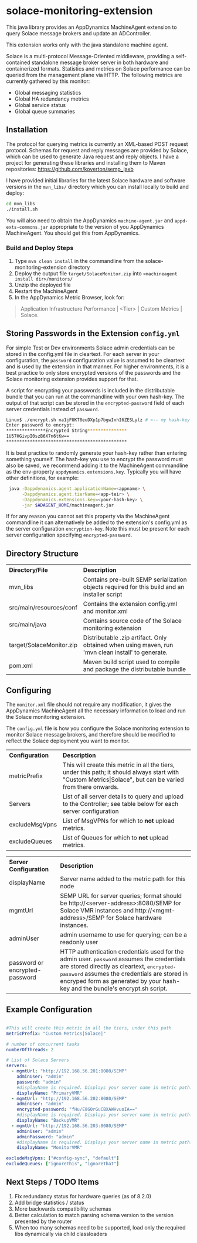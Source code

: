 # solace-monitoring-extension
This java library provides an AppDynamics MachineAgent extension to query 
Solace message brokers and update an ADController.

This extension works only with the java standalone machine agent.

Solace is a multi-protocol Message-Oriented middleware, providing a self-contained 
standalone message broker server in both hardware and containerized formats.
Statistics and metrics on Solace performance can be queried from the management 
plane via HTTP. The following metrics are currently gathered by this monitor:

* Global messaging statistics
* Global HA redundancy metrics
* Global service status
* Global queue summaries

## Installation

The protocol for querying metrics is currently an XML-based POST request protocol. 
Schemas for request and reply messages are provided by Solace, which can be used 
to generate Java request and reply objects. I have a project for generating these 
libraries and installing them to Maven repositories: https://github.com/koverton/semp_jaxb

I have provided initial libraries for the latest Solace hardware and software versions 
in the `mvn_libs/` directory which you can install locally to build and deploy:

```bash
cd mvn_libs
./install.sh
```

You will also need to obtain the AppDynamics `machine-agent.jar` and `appd-exts-commons.jar` 
appropriate to the version of you AppDynamics MachineAgent. You should get this from AppDynamics.

### Build and Deploy Steps

1. Type `mvn clean install` in the commandline from the solace-monitoring-extension directory
2. Deploy the output file `target/SolaceMonitor.zip` into `<machineagent install dir>/monitors/`
3. Unzip the deployed file
4. Restart the MachineAgent
5. In the AppDynamics Metric Browser, look for: 
> Application Infrastructure Performance  | \<Tier\> | Custom Metrics | Solace.

## Storing Passwords in the Extension `config.yml`

For simple Test or Dev environments Solace admin credentials can be stored in the 
config.yml file in cleartext. For each server in your configuration, the `password` 
configuration value is assumed to be cleartext and is used by the extension in that manner.
For higher environments, it is a best practice to only store encrypted versions of the 
passwords and the Solace monitoring extension provides support for that.

A script for encrypting your passwords is included in the distributable bundle that 
you can run at the commandline with your own hash-key. The output of that script can 
be stored in the `encrypted-password` field of each server credentials instead of `password`.

```bash
Linux$ ./encrypt.sh na1jFUKT8euDXp1p7bgwIxhI6ZESLylz # <-- my hash-key
Enter password to encrypt:
***************Encrypted String***************
1U57HGivpI0szB6X7n6tKw==
**********************************************
```

It is best practice to randomly generate your hash-key rather than entering something yourself. 
The hash-key you use to encrypt the password must also be saved, we recommend adding it to the 
MachineAgent commandline as the env-property `appdynamics.extensions.key`. Typically you will 
have other definitions, for example:
```bash
 java -Dappdynamics.agent.applicationName=<appname> \
      -Dappdynamics.agent.tierName=<app-teir> \
      -Dappdynamics.extensions.key=<your-hash-key> \
      -jar $ADAGENT_HOME/machineagent.jar
```

If for any reason you cannot set this property via the MachineAgent commandline it can alternatively 
be added to the extension's config.yml as the server configuration `encryption-key`. Note this 
must be present for each server configuration specifying `encrypted-password`.
	
## Directory Structure

<table><tbody>
<tr>
<th align="left"> Directory/File </th>
<th align="left"> Description </th>
</tr>
<tr>
<td class='confluenceTd'> mvn_libs </td>
<td class='confluenceTd'> Contains pre-built SEMP serialization objects required for this build and an installer script </td>
</tr>
<tr>
<td class='confluenceTd'> src/main/resources/conf </td>
<td class='confluenceTd'> Contains the extension config.yml and monitor.xml </td>
</tr>
<tr>
<td class='confluenceTd'> src/main/java </td>
<td class='confluenceTd'> Contains source code of the Solace monitoring extension </td>
</tr>
<tr>
<td class='confluenceTd'> target/SolaceMonitor.zip </td>
<td class='confluenceTd'> Distributable .zip artifact. Only obtained when using maven, run 'mvn clean install' to generate. </td>
</tr>
<tr>
<td class='confluenceTd'> pom.xml </td>
<td class='confluenceTd'> Maven build script used to compile and package the distributable bundle </td>
</tr>
</tbody>
</table>

## Configuring

The `monitor.xml` file should not require any modification, it gives the 
AppDynamics MachineAgent all the necessary information to load and run the 
Solace monitoring extension.

The `config.yml` file is how you configure the Solace monitoring extension to 
monitor Solace message brokers, and therefore should be modified to reflect the 
Solace deployment you want to monitor.

<table><tbody>
<tr>
<th align="left"> Configuration </th>
<th align="left"> Description </th>
</tr>
<tr>
<td class='confluenceTd'> metricPrefix </td>
<td class='confluenceTd'> This will create this metric in all the tiers, 
under this path; it should always start with "Custom Metrics|Solace", but can be varied 
from there onwards.</td>
</tr>
<tr>
<td class='confluenceTd'> Servers </td>
<td class='confluenceTd'> List of all server details to query and upload to the Controller; 
see table below for each server configuration </td>
</tr>
<tr>
<td class='confluenceTd'> excludeMsgVpns </td>
<td class='confluenceTd'> List of MsgVPNs for which to <B>not</B> upload metrics.</td>
</tr>
<tr>
<td class='confluenceTd'> excludeQueues </td>
<td class='confluenceTd'> List of Queues for which to <B>not</B> upload metrics.</td>
</tr>
</tbody>
</table>

<table><tbody>
<tr>
<th align="left"> Server Configuration </th>
<th align="left"> Description </th>
</tr>
<tr>
<td class='confluenceTd'> displayName </td>
<td class='confluenceTd'> Server name added to the metric path for this node </td>
</tr>
<tr>
<td class='confluenceTd'> mgmtUrl </td>
<td class='confluenceTd'> SEMP URL for server queries; format should be http://&lt;server-address&gt;:8080/SEMP for 
Solace VMR instances and http://&lt;mgmt-address&gt;/SEMP for Solace hardware instances.
</td>
</tr>
<tr>
<td class='confluenceTd'> adminUser </td>
<td class='confluenceTd'> admin username to use for querying; can be a readonly user </td>
</tr>
<tr>
<td class='confluenceTd'> password or encrypted-password </td>
<td class='confluenceTd'> HTTP authentication credentials used for the admin user. <tt>password</tt> 
assumes the credentials are stored directly as cleartext, <tt>encrypted-password</tt> assumes the 
credentials are stored in encryped form as generated by your hash-key and the bundle's encrypt.sh script.</td>
</tr>
</tbody>
</table>

## Example Configuration

```yaml

#This will create this metric in all the tiers, under this path
metricPrefix: "Custom Metrics|Solace|"

# number of concurrent tasks
numberOfThreads: 2

# List of Solace Servers
servers:
  - mgmtUrl: "http://192.168.56.201:8080/SEMP"
    adminUser: "admin"
    password: "admin"
    #displayName is required. Displays your server name in metric path.
    displayName: "PrimaryVMR"
  - mgmtUrl: "http://192.168.56.202:8080/SEMP"
    adminUser: "admin"
    encrypted-password: "fHu/E8G0rGuCBXAWHvuoIA=="
    #displayName is required. Displays your server name in metric path.
    displayName: "BackupVMR"
  - mgmtUrl: "http://192.168.56.203:8080/SEMP"
    adminUser: "admin"
    adminPassword: "admin"
    #displayName is required. Displays your server name in metric path.
    displayName: "MonitorVMR"

excludeMsgVpns: ["#config-sync", "default"]
excludeQueues: ["ignoreThis", "ignoreThat"]
```

## Next Steps / TODO Items

1. Fix redundancy status for hardware queries (as of 8.2.0)
2. Add bridge statistics / status
3. More backwards compatibility schemas
4. Better calculation to match parsing schema version to the version presented by the router
5. When too many schemas need to be supported, load only the required libs dynamically via child classloaders
